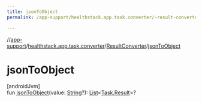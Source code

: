 ```yaml
---
title: jsonToObject
permalink: /app-support/healthstack.app.task.converter/-result-converter/json-to-object.html

---
```

//[app-support](/app-support.html)/[healthstack.app.task.converter](../index.html)/[ResultConverter](index.html)/[jsonToObject](json-to-object.html)



# jsonToObject



[androidJvm]\
fun [jsonToObject](json-to-object.html)(value: [String](https://kotlinlang.org/api/latest/jvm/stdlib/kotlin/-string/index.html)?): [List](https://kotlinlang.org/api/latest/jvm/stdlib/kotlin.collections/-list/index.html)&lt;[Task.Result](../../healthstack.app.task.entity/-task/-result/index.html)&gt;?




